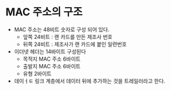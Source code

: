 # MAC 주소의 구조

- MAC 주소는 48비트 숫자로 구성 되어 있다.
  - 앞쪽 24비트 : 랜 카드를 만든 제조사 번호
  - 뒤쪽 24비트 : 제조사가 랜 카드에 붙인 일련번호
- 이더넷 헤더는 14바이트 구성된다
  - 목적지 MAC 주소 6바이트
  - 출발지 MAC 주소 6바이트
  - 유형 2바이트
- 데이ㅓㅌ 링크 계층에서 데이터 뒤에 추가하는 것을 트레일러라고 한다.
